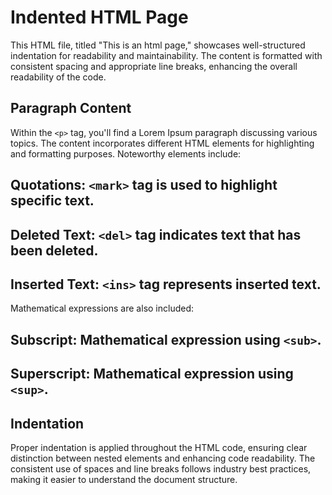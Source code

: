 # Indented HTML Page
This HTML file, titled "This is an html page," showcases well-structured indentation for readability and maintainability. The content is formatted with consistent spacing and appropriate line breaks, enhancing the overall readability of the code.

## Paragraph Content
Within the `<p>` tag, you'll find a Lorem Ipsum paragraph discussing various topics. The content incorporates different HTML elements for highlighting and formatting purposes.
Noteworthy elements include:

## Quotations: `<mark>` tag is used to highlight specific text.
## Deleted Text: `<del>` tag indicates text that has been deleted.
## Inserted Text: `<ins>` tag represents inserted text.
Mathematical expressions are also included:

## Subscript: Mathematical expression using `<sub>`.
## Superscript: Mathematical expression using `<sup>`.

## Indentation
Proper indentation is applied throughout the HTML code, ensuring clear distinction between nested elements and enhancing code readability. The consistent use of spaces and line breaks follows industry best practices, making it easier to understand the document structure.
